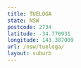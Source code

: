 ```yaml
---
title: TUELOGA
state: NSW
postcode: 2734
latitude: -34.770931
longitude: 143.387009
url: /nsw/tueloga/
layout: suburb
---
```

